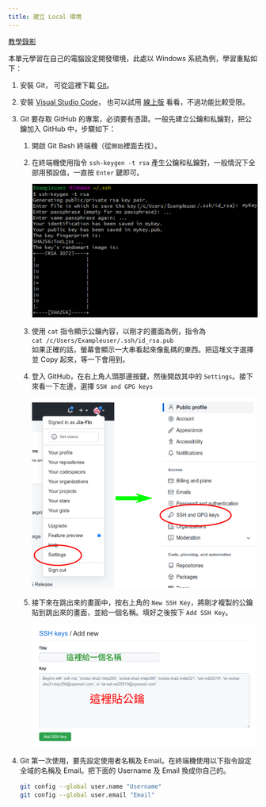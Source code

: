 ```yaml
---
title: 建立 Local 環境
---
```


[教學錄影](https://youtu.be/YavSmnOhYvg)

本單元學習在自己的電腦設定開發環境，此處以 Windows 系統為例，學習重點如下：
1. 安裝 Git， 可從這裡下載 [Git](https://git-scm.com/)。
2. 安裝 [Visual Studio Code](https://code.visualstudio.com/)，
也可以試用 [線上版](https://vscode.dev/) 看看，不過功能比較受限。
3. Git 要存取 GitHub 的專案，必須要有憑證。一般先建立公鑰和私鑰對，把公鑰加入 GitHub 中，步驟如下：
   1. 開啟 Git Bash 終端機（從`開始`裡面去找）。
   2. 在終端機使用指令 `ssh-keygen -t rsa` 產生公鑰和私鑰對，一般情況下全部用預設值，一直按 `Enter` 鍵即可。  

      ![keygen](../static/img/keygen.png)  

   3. 使用 `cat` 指令顯示公鑰內容，以剛才的畫面為例，指令為  
      `cat /c/Users/Exampleuser/.ssh/id_rsa.pub`  
      如果正確的話，螢幕會顯示一大串看起來像亂碼的東西。把這堆文字選擇並 Copy 起來，等一下會用到。
   4. 登入 GitHub，在右上角人頭那邊按鍵，然後開啟其中的 `Settings`。接下來看一下左邊，選擇 `SSH and GPG keys`  

      ![setting](../static/img/githubsetting.png)

   5. 接下來在跳出來的畫面中，按右上角的 `New SSH Key`，將剛才複製的公鑰貼到跳出來的畫面，並給一個名稱。填好之後按下 `Add SSH Key`。

      ![addkey](../static/img/keysetting.png)

4. Git 第一次使用，要先設定使用者名稱及 Email。在終端機使用以下指令設定全域的名稱及 Email。把下面的 Username 及 Email 換成你自己的。
    ```Bash
    git config --global user.name "Username"
    git config --global user.email "Email"
    ```
